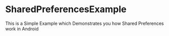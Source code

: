 # SharedPreferencesExample
This is a Simple Example  which Demonstrates you how Shared Preferences work in Android
